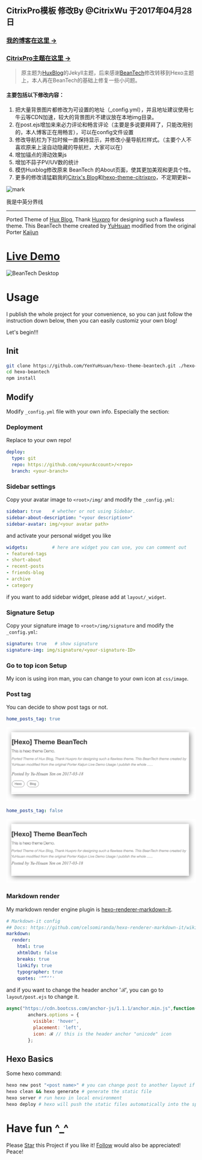## CitrixPro模板 修改By @CitrixWu 于2017年04月28日 
### [我的博客在这里 →](http://blog.wusijie.net)
### [CitrixPro主题在这里 →](https://github.com/citrix698/hexo-theme-citrixpro)
> 原主题为[HuxBlog](https://github.com/Huxpro/huxpro.github.io/blob/master/README.zh.md)的Jekyll主题，后来感谢[BeanTech](https://github.com/YenYuHsuan/hexo-theme-beantech/)修改转移到Hexo主题上，本人再在BeanTech的基础上修复一些小问题。


#### 主要包括以下修改内容：
1. 把大量背景图片都修改为可设置的地址（_config.yml），并且地址建议使用七牛云等CDN加速，较大的背景图片不建议放在本地img目录。
2. 在post.ejs增加来来必力评论和畅言评论（主要是多说要拜拜了，只能改用别的，本人博客正在用畅言），可以在config文件设置
3. 修改导航栏为下拉时候一直保持显示，并修改小量导航栏样式。（主要个人不喜欢原来上滚自动隐藏的导航栏，大家可以在）
4. 增加锚点的滑动效果js
5. 增加不蒜子PV/UV数的统计
6. 模仿Huxblog修改原来  BeanTech 的About页面，使其更加美观和更具个性。
7. 更多的修改请猛戳我的[Citrix's Blog](http://blog.wusijie.net)和[hexo-theme-citrixpro](https://github.com/citrix698/hexo-theme-citrixpro)，不定期更新~

![mark](http://7xwui9.com1.z0.glb.clouddn.com/blog/20170428/165609393.jpg)

我是中英分界线

---
Ported Theme of [Hux Blog](https://github.com/Huxpro/huxpro.github.io), Thank [Huxpro](https://github.com/Huxpro) for designing such a flawless theme.
This BeanTech theme created by [YuHsuan](http://beantech.org) modified from the original Porter [Kaijun](http://kaijun.rocks/hexo-theme-huxblog/)

# [Live Demo](http://beantech.org)
![BeanTech Desktop](http://beantech.org/img/beantech-desktop.png)

# Usage
I publish the whole project for your convenience, so you can just follow the instruction down below, then you can easily customiz your own blog!

Let's begin!!!

## Init
```bash
git clone https://github.com/YenYuHsuan/hexo-theme-beantech.git ./hexo-beantech
cd hexo-beantech
npm install
```

## Modify
Modify `_config.yml` file with your own info.
Especially the section:
### Deployment
Replace to your own repo!
```yml
deploy:
  type: git
  repo: https://github.com/<yourAccount>/<repo>
  branch: <your-branch>
```

### Sidebar settings
Copy your avatar image to `<root>/img/` and modify the `_config.yml`:
```yml
sidebar: true    # whether or not using Sidebar.
sidebar-about-description: "<your description>"
sidebar-avatar: img/<your avatar path>
```
and activate your personal widget you like
```yml
widgets:         # here are widget you can use, you can comment out
- featured-tags
- short-about
- recent-posts
- friends-blog
- archive
- category
```
if you want to add sidebar widget, please add at `layout/_widget`.
### Signature Setup
Copy your signature image to `<root>/img/signature` and modify the `_config.yml`:
```yml
signature: true   # show signature
signature-img: img/signature/<your-signature-ID>
```
### Go to top icon Setup
My icon is using iron man, you can change to your own icon at `css/image`.

### Post tag
You can decide to show post tags or not.
```yml
home_posts_tag: true
```
![home_posts_tag-true](./source/_posts/hexo-theme-beantech/home_posts_tag-true.png)
```yml
home_posts_tag: false
```
![home_posts_tag-false](./source/_posts/hexo-theme-beantech/home_posts_tag-false.png)

### Markdown render
My markdown render engine plugin is [hexo-renderer-markdown-it](https://github.com/celsomiranda/hexo-renderer-markdown-it).
```yml
# Markdown-it config
## Docs: https://github.com/celsomiranda/hexo-renderer-markdown-it/wiki
markdown:
  render:
    html: true
    xhtmlOut: false
    breaks: true
    linkify: true
    typographer: true
    quotes: '“”‘’'
```
and if you want to change the header anchor 'ℬ', you can go to `layout/post.ejs` to change it.
```javascript
async("https://cdn.bootcss.com/anchor-js/1.1.1/anchor.min.js",function(){
        anchors.options = {
          visible: 'hover',
          placement: 'left',
          icon: ℬ // this is the header anchor "unicode" icon
        };
```

## Hexo Basics
Some hexo command:
```bash
hexo new post "<post name>" # you can change post to another layout if you want
hexo clean && hexo generate # generate the static file
hexo server # run hexo in local environment
hexo deploy # hexo will push the static files automatically into the specific branch(gh-pages) of your repo!
```

# Have fun ^_^ 

Please [Star](https://github.com/YenYuHsuan/hexo-theme-beantech) this Project if you like it! [Follow](https://github.com/YenYuHsuan) would also be appreciated!
Peace!
